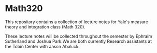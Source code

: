 # Math320

This repository contains a collection of lecture notes for Yale's measure theory and integration class (Math 320).

These lecture notes will be collected throughout the semester by Ephraim Sutherland and Joshua Park.We are both currently Research assistants at the Tobin Center with Jason Abaluck.
